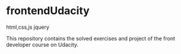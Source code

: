 # frontendUdacity
html,css,js
jquery

This repository contains the solved exercises and project of the front developer course on Udacity.
